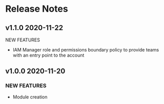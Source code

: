 # Release Notes

## v1.1.0 2020-11-22

NEW FEATURES

- IAM Manager role and permissions boundary policy to provide teams with an entry point to the account

## v1.0.0 2020-11-20

### NEW FEATURES

- Module creation

